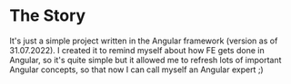 # The Story

It's just a simple project written in the Angular framework (version as of 31.07.2022). I created it to remind myself about how FE gets done in Angular, so it's quite simple but it allowed me to refresh lots of important Angular concepts, so that now I can call myself an Angular expert ;)